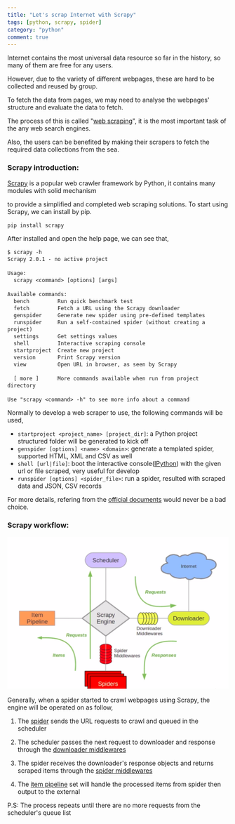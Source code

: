 ```yaml
---
title: "Let's scrap Internet with Scrapy"
tags: [python, scrapy, spider]
category: "python"
comment: true
---
```


Internet contains the most universal data resource so far in the history, so many of them are free for any users.<br>

However, due to the variety of different webpages, these are hard to be collected and reused by group.<br>

To fetch the data from pages, we may need to analyse the webpages' structure and evaluate the data to fetch.<br>

The process of this is called "[web scraping][web-scraping]", it is the most important task of the any web search engines.<br>

Also, the users can be benefited by making their scrapers to fetch the required data collections from the sea.<br>

### Scrapy introduction:

[Scrapy][scrapy-homepage] is a popular web crawler framework by Python, it contains many modules with solid mechanism<br>

to provide a simplified and completed web scraping solutions. To start using Scrapy, we can install by pip.

```bash
pip install scrapy
```

After installed and open the help page, we can see that,

```
$ scrapy -h
Scrapy 2.0.1 - no active project

Usage:
  scrapy <command> [options] [args]

Available commands:
  bench         Run quick benchmark test
  fetch         Fetch a URL using the Scrapy downloader
  genspider     Generate new spider using pre-defined templates
  runspider     Run a self-contained spider (without creating a project)
  settings      Get settings values
  shell         Interactive scraping console
  startproject  Create new project
  version       Print Scrapy version
  view          Open URL in browser, as seen by Scrapy

  [ more ]      More commands available when run from project directory

Use "scrapy <command> -h" to see more info about a command
```

Normally to develop a web scraper to use, the following commands will be used,<br>

- `startproject <project_name> [project_dir]`: a Python project structured folder will be generated to kick off
- `genspider [options] <name> <domain>`: generate a templated spider, supported HTML, XML and CSV as well
- `shell [url|file]`: boot the interactive console([IPython][ipython-homepage]) with the given url or file scraped, very useful for develop
- `runspider [options] <spider_file>`: run a spider, resulted with scraped data and JSON, CSV records

For more details, refering from the [official documents][scrapy-docs] would never be a bad choice.

### Scrapy workflow:

![scrapy-workflow](/assets/posts/2020-05-01/scrapy.png)

Generally, when a spider started to crawl webpages using Scrapy, the engine will be operated on as follow,

1. The [spider][spider] sends the URL requests to crawl and queued in the scheduler

2. The scheduler passes the next request to downloader and response through the [downloader middlewares][downloader-middleware]

3. The spider receives the downloader's response objects and returns scraped items through the [spider middlewares][spider-middleware]

4. The [item pipeline][item-pipeline] set will handle the processed items from spider then output to the external

P.S: The process repeats until there are no more requests from the scheduler's queue list

[web-scraping]: https://en.wikipedia.org/wiki/Web_scraping
[scrapy-homepage]: https://scrapy.org/
[scrapy-docs]: https://docs.scrapy.org/en/latest/index.html
[ipython-homepage]: https://ipython.org/
[spider]: https://docs.scrapy.org/en/latest/topics/spiders.html#spiders
[downloader-middleware]: https://docs.scrapy.org/en/latest/topics/downloader-middleware.html#downloader-middleware
[spider-middleware]: https://docs.scrapy.org/en/latest/topics/spider-middleware.html#spider-middleware
[item-pipeline]: https://docs.scrapy.org/en/latest/topics/item-pipeline.html#item-pipeline
